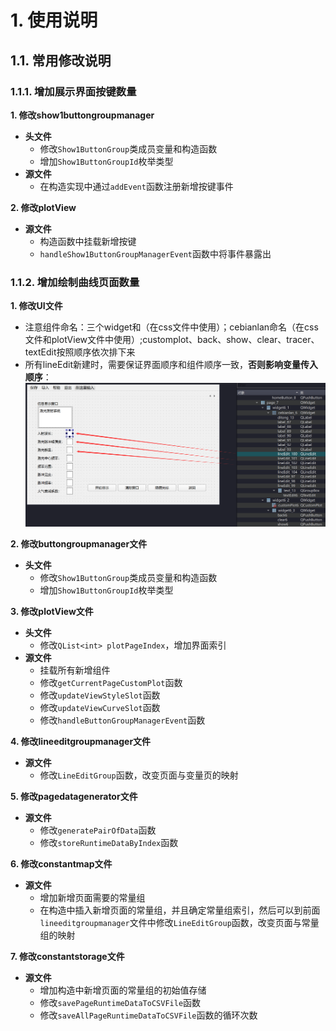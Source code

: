 # 1. 使用说明

## 1.1. 常用修改说明

### 1.1.1. 增加展示界面按键数量

 **1. 修改show1buttongroupmanager**
  - **头文件**
    - 修改`Show1ButtonGroup`类成员变量和构造函数
    - 增加`Show1ButtonGroupId`枚举类型
  - **源文件**
    - 在构造实现中通过`addEvent`函数注册新增按键事件
  
 **2. 修改plotView**
 - **源文件**
   - 构造函数中挂载新增按键
   - `handleShow1ButtonGroupManagerEvent`函数中将事件暴露出

### 1.1.2. 增加绘制曲线页面数量

 **1. 修改UI文件**
 - 注意组件命名：三个widget和（在css文件中使用）；cebianlan命名（在css文件和plotView文件中使用）;customplot、back、show、clear、tracer、textEdit按照顺序依次排下来
 - 所有lineEdit新建时，需要保证界面顺序和组件顺序一致，**否则影响变量传入顺序**：![alt text](image.png)

 **2. 修改buttongroupmanager文件**
 - **头文件**
    - 修改`Show1ButtonGroup`类成员变量和构造函数
    - 增加`Show1ButtonGroupId`枚举类型

 **3. 修改plotView文件**
  - **头文件**
    - 修改`QList<int> plotPageIndex`，增加界面索引
  - **源文件**
    - 挂载所有新增组件
    - 修改`getCurrentPageCustomPlot`函数
    - 修改`updateViewStyleSlot`函数
    - 修改`updateViewCurveSlot`函数
    - 修改`handleButtonGroupManagerEvent`函数

 **4. 修改lineeditgroupmanager文件**
  - **源文件**
    - 修改`LineEditGroup`函数，改变页面与变量页的映射
  
 **5. 修改pagedatagenerator文件**
 - **源文件**
   - 修改`generatePairOfData`函数
   - 修改`storeRuntimeDataByIndex`函数

 **6. 修改constantmap文件**
- **源文件**
  - 增加新增页面需要的常量组
  - 在构造中插入新增页面的常量组，并且确定常量组索引，然后可以到前面`lineeditgroupmanager`文件中修改`LineEditGroup`函数，改变页面与常量组的映射

 **7. 修改constantstorage文件**
- **源文件**
  - 增加构造中新增页面的常量组的初始值存储
  - 修改`savePageRuntimeDataToCSVFile`函数
  - 修改`saveAllPageRuntimeDataToCSVFile`函数的循环次数

